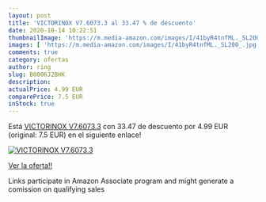 ```yaml
---
layout: post
title: 'VICTORINOX V7.6073.3 al 33.47 % de descuento'
date: 2020-10-14 10:22:51
thumbnailImage: 'https://m.media-amazon.com/images/I/41byR4tnfML._SL200_.jpg'
images: [ 'https://m.media-amazon.com/images/I/41byR4tnfML._SL200_.jpg' ]
comments: true
category: ofertas
author: ring
slug: B0006J2BHK
description:
actualPrice: 4.99 EUR
comparePrice: 7.5 EUR
inStock: true
---
```


Está [VICTORINOX V7.6073.3](https://www.amazon.it/dp/B0006J2BHK/?tag=tolees00-21) con 33.47 de descuento por 4.99 EUR (original: 7.5 EUR) en el siguiente enlace!

[![VICTORINOX V7.6073.3](https://m.media-amazon.com/images/I/41byR4tnfML._SL200_.jpg)](https://www.amazon.it/dp/B0006J2BHK/?tag=tolees00-21)

[Ver la oferta!!](https://www.amazon.it/dp/B0006J2BHK/?tag=tolees00-21)

Links participate in Amazon Associate program and might generate a comission on qualifying sales


